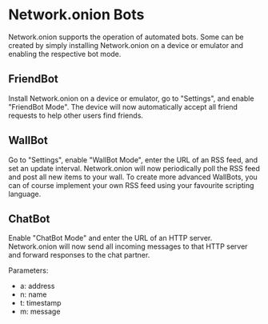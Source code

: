 # Network.onion Bots
Network.onion supports the operation of automated bots. Some can be created by simply installing Network.onion on a device or emulator and enabling the respective bot mode.

## FriendBot
Install Network.onion on a device or emulator, go to "Settings", and enable "FriendBot Mode". The device will now automatically accept all friend requests to help other users find friends. 

## WallBot
Go to "Settings", enable "WallBot Mode", enter the URL of an RSS feed, and set an update interval. Network.onion will now periodically poll the RSS feed and post all new items to your wall. To create more advanced WallBots, you can of course implement your own RSS feed using your favourite scripting language. 

## ChatBot
Enable "ChatBot Mode" and enter the URL of an HTTP server. Network.onion will now send all incoming messages to that HTTP server and forward responses to the chat partner.

Parameters:

- a: address
- n: name
- t: timestamp
- m: message
